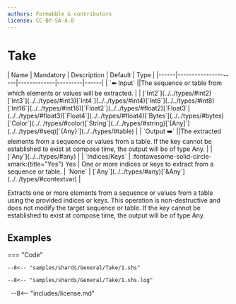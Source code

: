 ```yaml
---
authors: Formabble & contributors
license: CC-BY-SA-4.0
---
```



# Take

<div class="sh-parameters" markdown="1">
| Name | Mandatory | Description | Default | Type |
|------|---------------------|-------------|---------|------|
| `⬅️ Input` ||The sequence or table from which elements or values will be extracted. | | [`Int2`](../../types/#int2)[`Int3`](../../types/#int3)[`Int4`](../../types/#int4)[`Int8`](../../types/#int8)[`Int16`](../../types/#int16)[`Float2`](../../types/#float2)[`Float3`](../../types/#float3)[`Float4`](../../types/#float4)[`Bytes`](../../types/#bytes)[`Color`](../../types/#color)[`String`](../../types/#string)[`[Any]`](../../types/#seq)[`{Any}`](../../types/#table) |
| `Output ➡️` ||The extracted elements from a sequence or values from a table. If the key cannot be established to exist at compose time, the output will be of type Any. | | [`Any`](../../types/#any) |
| `Indices/Keys` | :fontawesome-solid-circle-xmark:{title="Yes"} Yes  | One or more indices or keys to extract from a sequence or table. | `None` | [`Any`](../../types/#any)[`&Any`](../../types/#contextvar) |

</div>

Extracts one or more elements from a sequence or values from a table using the provided indices or keys. This operation is non-destructive and does not modify the target sequence or table. If the key cannot be established to exist at compose time, the output will be of type Any.

## Examples

=== "Code"

  ```x86asm linenums="1"
  --8<-- "samples/shards/General/Take/1.shs"
  ```

  ```
  --8<-- "samples/shards/General/Take/1.shs.log"
  ```
&nbsp;
--8<-- "includes/license.md"

